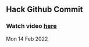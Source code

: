 
 ## Hack Github Commit 
 ### Watch video <a href="https://www.youtube.com">here</a> 
 Mon 14 Feb 2022 
